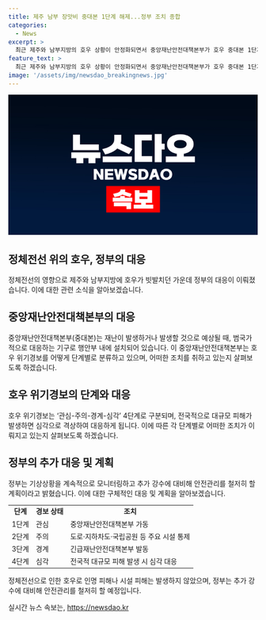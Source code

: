 ```yaml
---
title: 제주 남부 장맛비 중대본 1단계 해제...정부 조치 종합
categories:
  - News
excerpt: >
  최근 제주와 남부지방의 호우 상황이 안정화되면서 중앙재난안전대책본부가 호우 중대본 1단계를 해제하고 경보를 주의에서 관심으로 하향했다. 장맛비가 약해지면서 전 지역에 호우 특보가 해제되었으며, 시민에게는 장맛비로 인한 불편은 있었지만 인명 피해나 시설 피해는 발생하지 않았다. 정부는 기상상황을 모니터링하고 추가 강수에 대비해 안전관리를 철저히 독려할 예정이다.
feature_text: >
  최근 제주와 남부지방의 호우 상황이 안정화되면서 중앙재난안전대책본부가 호우 중대본 1단계를 해제하고 경보를 주의에서 관심으로 하향했다. 장맛비가 약해지면서 전 지역에 호우 특보가 해제되었으며, 시민에게는 장맛비로 인한 불편은 있었지만 인명 피해나 시설 피해는 발생하지 않았다. 정부는 기상상황을 모니터링하고 추가 강수에 대비해 안전관리를 철저히 독려할 예정이다.
image: '/assets/img/newsdao_breakingnews.jpg'
---
```


<p><img src="/assets/img/newsdao_breakingnews.jpg" alt="firstkoreanews 속보" /></p>

<h2 data-ke-size="size26">정체전선 위의 호우, 정부의 대응</h2>

<p data-ke-size="size16">정체전선의 영향으로 제주와 남부지방에 호우가 빗발치던 가운데 정부의 대응이 이뤄졌습니다. 이에 대한 관련 소식을 알아보겠습니다.</p>

<h2 data-ke-size="size24">중앙재난안전대책본부의 대응</h2>

<p data-ke-size="size16">중앙재난안전대책본부(중대본)는 재난이 발생하거나 발생할 것으로 예상될 때, 범국가적으로 대응하는 기구로 행안부 내에 설치되어 있습니다. 이 중앙재난안전대책본부는 호우 위기경보를 어떻게 단계별로 분류하고 있으며, 어떠한 조치를 취하고 있는지 살펴보도록 하겠습니다.</p>

<h2 data-ke-size="size24">호우 위기경보의 단계와 대응</h2>

<p data-ke-size="size16">호우 위기경보는 ‘관심-주의-경계-심각’ 4단계로 구분되며, 전국적으로 대규모 피해가 발생하면 심각으로 격상하여 대응하게 됩니다. 이에 따른 각 단계별로 어떠한 조치가 이뤄지고 있는지 살펴보도록 하겠습니다.</p>

<h2 data-ke-size="size24">정부의 추가 대응 및 계획</h2>

<p data-ke-size="size16">정부는 기상상황을 계속적으로 모니터링하고 추가 강수에 대비해 안전관리를 철저히 할 계획이라고 밝혔습니다. 이에 대한 구체적인 대응 및 계획을 알아보겠습니다.</p>

<table>
    <tbody>
        <tr>
            <td style="text-align: center; height: 17px;"><b>단계</b></td>
            <td style="text-align: center; height: 17px;"><b>경보 상태</b></td>
            <td style="text-align: center; height: 17px;"><b>조치</b></td>
        </tr>
        <tr>
            <td style="text-align: left; height: 17px;">1단계</td>
            <td style="text-align: left; height: 17px;">관심</td>
            <td style="text-align: left; height: 17px;">중앙재난안전대책본부 가동</td>
        </tr>
        <tr>
            <td style="text-align: left; height: 17px;">2단계</td>
            <td style="text-align: left; height: 17px;">주의</td>
            <td style="text-align: left; height: 17px;">도로·지하차도·국립공원 등 주요 시설 통제</td>
        </tr>
        <tr>
            <td style="text-align: left; height: 17px;">3단계</td>
            <td style="text-align: left; height: 17px;">경계</td>
            <td style="text-align: left; height: 17px;">긴급재난안전대책본부 발동</td>
        </tr>
        <tr>
            <td style="text-align: left; height: 17px;">4단계</td>
            <td style="text-align: left; height: 17px;">심각</td>
            <td style="text-align: left; height: 17px;">전국적 대규모 피해 발생 시 심각 대응</td>
        </tr>
    </tbody>
</table>

<p data-ke-size="size16">정체전선으로 인한 호우로 인명 피해나 시설 피해는 발생하지 않았으며, 정부는 추가 강수에 대비해 안전관리를 철저히 할 예정입니다.</p>
실시간 뉴스 속보는, <a href="https://newsdao.kr" rel="dofollow">https://newsdao.kr</a>


